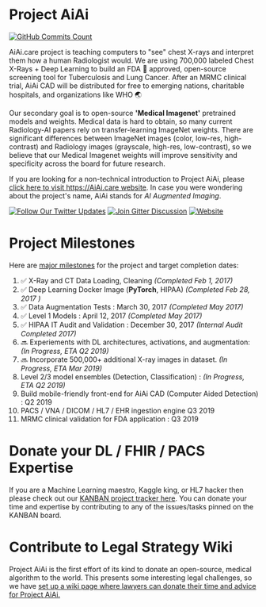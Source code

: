 # Project AiAi

[![GitHub Commits Count](https://img.shields.io/github/commits-since/AiAiHealthcare/ProjectAiAi/0.0.svg?maxAge=300&label=Github%20Commits)](https://github.com/AiAiHealthcare/ProjectAiAi/graphs/punch-card)

AiAi.care project is teaching computers to "see" chest X-rays and interpret them how a human Radiologist would. We are using 700,000 labeled Chest X-Rays + Deep Learning to build an FDA 💊 approved, open-source screening tool for Tuberculosis and Lung Cancer. After an MRMC clinical trial, AiAi CAD will be distributed for free to emerging nations, charitable hospitals, and organizations like WHO 🌏 

Our secondary goal is to open-source **'Medical Imagenet'** pretrained models and weights.  Medical data is hard to obtain, so many current Radiology-AI papers rely on transfer-learning ImageNet weights.  There are significant differences between ImageNet images (color, low-res, high-contrast) and Radiology images (grayscale, high-res, low-contrast), so we believe that our Medical Imagenet weights will improve sensitivity and specificity across the board for future research. 

If you are looking for a non-technical introduction to Project AiAi, please [click here to visit https://AiAi.care website](https://AiAi.care).  In case you were wondering about the project's name, AiAi stands for _AI Augmented Imaging_.


[![Follow Our Twitter Updates](https://img.shields.io/twitter/follow/AiAiHealthcare.svg?style=social&label=Follow&maxAge=3600)](https://twitter.com/AiAiHealthcare/) 
[![Join Gitter Discussion](https://img.shields.io/gitter/room/AiAi-care/Lobby.svg?maxAge=3600)](https://gitter.im/AiAi-care/Lobby) 
[![Website](https://img.shields.io/website-up-down-green-red/https/AiAi.care.svg?maxAge=3600)](https://AiAi.care/) 


# Project Milestones 
Here are [major milestones](https://github.com/AiAiHealthcare/ProjectAiAi/milestones) for the project and target completion dates:

1. :white_check_mark: X-Ray and CT Data Loading, Cleaning _(Completed Feb 1, 2017)_
1. :white_check_mark: Deep Learning Docker Image (**PyTorch**, HIPAA) _(Completed Feb 28, 2017 )_
1. :white_check_mark: Data Augmentation Tests : March 30, 2017 _(Completed May 2017)_
1. :white_check_mark: Level 1 Models : April 12, 2017 _(Completed May 2017)_
1. :white_check_mark: HIPAA IT Audit and Validation : December 30, 2017 _(Internal Audit Completed 2017)_
1. :soon: Experiements with DL architectures, activations, and augmentation: _(In Progress, ETA Q2 2019)_
1. :soon: Incorporate 500,000+ additional X-ray images in dataset. _(In Progress, ETA Mar 2019)_
1. Level 2/3 model ensembles (Detection, Classification) : _(In Progress, ETA Q2 2019)_
1. Build mobile-friendly front-end for AiAi CAD (Computer Aided Detection) : Q2 2019
1. PACS / VNA / DICOM / HL7 / EHR ingestion engine Q3 2019
1. MRMC clinical validation for FDA application : Q3 2019


# Donate your DL / FHIR / PACS Expertise

If you are a Machine Learning maestro, Kaggle king, or HL7 hacker then please check out our [KANBAN project tracker here](https://github.com/AiAiHealthcare/ProjectAiAi/projects/1?fullscreen=true). You can donate your time and expertise by contributing to any of the issues/tasks pinned on the KANBAN board.


# Contribute to Legal Strategy Wiki

Project AiAi is the first effort of its kind to donate an open-source, medical algorithm to the world.  This presents some interesting legal challenges, so we have [set up a wiki page where lawyers can donate their time and advice for Project AiAi.](https://github.com/AiAiHealthcare/ProjectAiAi/wiki)
